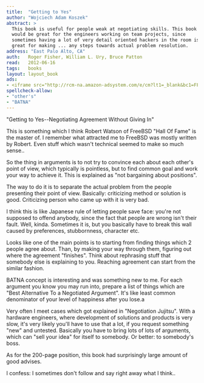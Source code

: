 ```yaml
---
title:	"Getting to Yes"
author: "Wojciech Adam Koszek"
abstract: >
  This book is useful for people weak at negotiating skills. This book
  would be great for the engineers working on team projects, since
  sometimes having a lot of very detail oriented hackers in the room isn't
  great for making ... any steps towards actual problem resolution.
address: "East Palo Alto, CA"
auth:	Roger Fisher, William L. Ury, Bruce Patton
read:	2012-06-16
tags:	books
layout: layout_book
ads:
- <iframe src="http://rcm-na.amazon-adsystem.com/e/cm?lt1=_blank&bc1=FFFFFF&IS2=1&npa=1&bg1=FFFFFF&fc1=000000&lc1=FF0000&t=wkoszek-20&o=1&p=8&l=as4&m=amazon&f=ifr&ref=ss_til&asins=0140157352" style="width:120px;height:240px;" scrolling="no" marginwidth="0" marginheight="0" frameborder="0"></iframe>
spellcheck-allow:
- "other's"
- "BATNA"
---
```

"Getting to Yes--Negotiating Agreement Without Giving In"

This is something which I think Robert Watson of FreeBSD "Hall Of Fame" is
the master of. I remember what attracted me to FreeBSD was mostly written by
Robert. Even stuff which wasn't technical seemed to make so much sense..

So the thing in arguments is to not try to convince each about each other's
point of view, which typically is pointless, but to find common goal and
work your way to achieve it. This is explained as "not bargaining about
positions".

The way to do it is to separate the actual problem from the people
presenting their point of view. Basically: criticizing method or solution is
good. Criticizing person who came up with it is very bad.

I think this is like Japanese rule of letting people save face: you're not
supposed to offend anybody, since the fact that people are wrong isn't their
fault. Well, kinda. Sometimes it is, but you basically have to break this
wall caused by preferences, stubbornness, character etc.

Looks like one of the main points is to starting from finding things which
2 people agree about. Than, by making your way through them, figuring out
where the agreement "finishes". Think about rephrasing stuff that somebody
else is explaining to you. Reaching agreement can start from the similar
fashion.

BATNA concept is interesting and was something new to me. For each argument
you know you may run into, prepare a list of things which are "Best
Alternative To a Negotiated Argument". It's like least common denominator of
your level of happiness after you lose.a

Very often I meet cases which got explained in "Negotiation Jujitsu". With a
hardware engineers, where development of solutions and products is very
slow, it's very likely you'll have to use that a lot, if you request
something "new" and untested. Basically you have to bring lots of lots of
arguments, which can "sell your idea" for itself to somebody. Or better: to
somebody's boss.

As for the 200-page position, this book had surprisingly large amount of
good advises.

I confess: I sometimes don't follow and say right away what I think..
